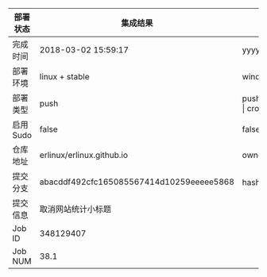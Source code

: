 部署状态 | 集成结果 | 参考值
---|---|---
完成时间 | 2018-03-02 15:59:17 | yyyy-mm-dd hh:mm:ss
部署环境 | linux + stable | window \| linux + stable
部署类型 | push | push \| pull_request \| api \| cron
启用Sudo | false | false \| true
仓库地址 | erlinux/erlinux.github.io | owner_name/repo_name
提交分支 | abacddf492cfc165085567414d10259eeeee5868 | hash 16位
提交信息 | 取消网站统计小标题 |
Job ID   | 348129407 |
Job NUM  | 38.1 |
